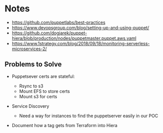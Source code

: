 # Notes

* https://github.com/puppetlabs/best-practices
* https://www.devopsgroup.com/blog/setting-up-and-using-puppet/
* https://github.com/dogjarek/puppet-hiera/blob/production/nodes/puppetmaster.puppet.aws.yaml
* https://www.1strategy.com/blog/2018/09/18/monitoring-serverless-microservices-2/

## Problems to Solve

* Puppetsever certs are stateful:
	- Rsync to s3
	- Mount EFS to store certs
	- Mount s3 for certs

* Service Discovery
	- Need a way for instances to find the puppetserver easily in our POC

* Document how a tag gets from Terraform into Hiera
